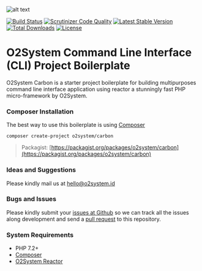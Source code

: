 ![alt text](https://repository-images.githubusercontent.com/119346196/e46a1600-5c9d-11ea-80d2-42c86d988fc4 "O2System Carbon CLI Project Boilerplate")


[![Build Status](https://travis-ci.org/o2system/carbon.svg?branch=master)](https://travis-ci.org/o2system/carbon)
[![Scrutinizer Code Quality](https://scrutinizer-ci.com/g/o2system/carbon/badges/quality-score.png?b=master)](https://scrutinizer-ci.com/g/o2system/carbon/?branch=master)
[![Latest Stable Version](https://poser.pugx.org/o2system/carbon/v/stable)](https://packagist.org/packages/o2system/carbon)
[![Total Downloads](https://poser.pugx.org/o2system/carbon/downloads)](https://packagist.org/packages/o2system/carbon)
[![License](https://poser.pugx.org/o2system/carbon/license)](https://packagist.org/packages/o2system/carbon)

# O2System Command Line Interface (CLI) Project Boilerplate

O2System Carbon is a starter project boilerplate for building multipurposes command line interface application using reactor a stunningly fast PHP micro-framework by O2System.

### Composer Installation

The best way to use this boilerplate is using [Composer](https://getcomposer.org)
```
composer create-project o2system/carbon
```
> Packagist: [https://packagist.org/packages/o2system/carbon](https://packagist.org/packages/o2system/carbon)

### Ideas and Suggestions

Please kindly mail us at [hello@o2system.id](mailto:hello@o2system.id])

### Bugs and Issues

Please kindly submit your [issues at Github](http://github.com/o2system/carbon/issues) so we can track all the issues along development and send a [pull request](http://github.com/o2system/carbon/pulls) to this repository.

### System Requirements

- PHP 7.2+
- [Composer](https://getcomposer.org)
- [O2System Reactor](https://github.com/o2system/reactor)
